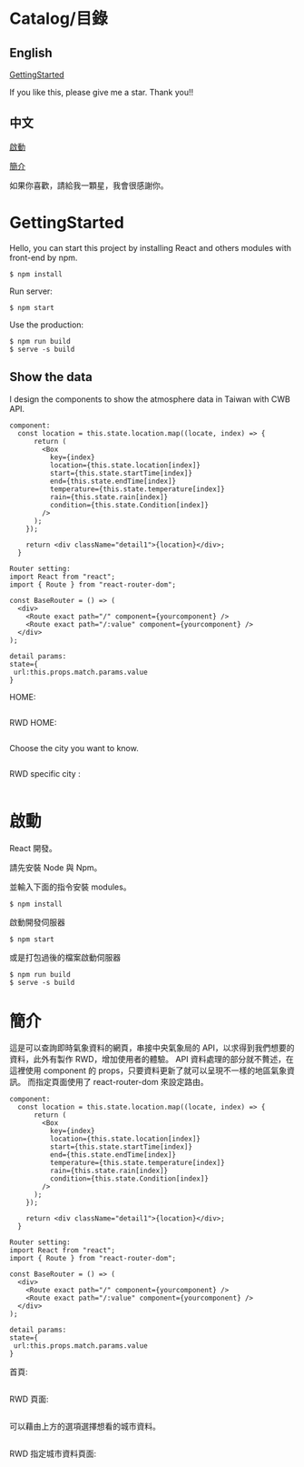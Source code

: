 # Catalog/目錄

## English

[GettingStarted](#GettingStarted)

If you like this, please give me a star. Thank you!!

## 中文

[啟動](#啟動)

[簡介](#簡介)

如果你喜歡，請給我一顆星，我會很感謝你。

# GettingStarted

Hello, you can start this project by installing React and others modules with front-end by npm.

```
$ npm install
```

Run server:

```
$ npm start
```

Use the production:

```
$ npm run build
$ serve -s build
```

## Show the data

I design the components to show the atmosphere data in Taiwan with CWB API.

```
component:
  const location = this.state.location.map((locate, index) => {
      return (
        <Box
          key={index}
          location={this.state.location[index]}
          start={this.state.startTime[index]}
          end={this.state.endTime[index]}
          temperature={this.state.temperature[index]}
          rain={this.state.rain[index]}
          condition={this.state.Condition[index]}
        />
      );
    });

    return <div className="detail1">{location}</div>;
  }

```

```
Router setting:
import React from "react";
import { Route } from "react-router-dom";

const BaseRouter = () => (
  <div>
    <Route exact path="/" component={yourcomponent} />
    <Route exact path="/:value" component={yourcomponent} />
  </div>
);

detail params:
state={
 url:this.props.match.params.value
}

```

HOME:

<img src='https://raw.githubusercontent.com/tsen1220/ReactRWDTaiwanWeatherSearch/master/introimage/Home.jpg' alt=''>

RWD HOME:

<img src='https://raw.githubusercontent.com/tsen1220/ReactRWDTaiwanWeatherSearch/master/introimage/RWDHome.jpg' alt=''>

Choose the city you want to know.

<img src='https://raw.githubusercontent.com/tsen1220/ReactRWDTaiwanWeatherSearch/master/introimage/Detail.jpg' alt=''>

RWD specific city :

<img src='https://raw.githubusercontent.com/tsen1220/ReactRWDTaiwanWeatherSearch/master/introimage/RWDDetail.jpg' alt=''>

# 啟動

React 開發。

請先安裝 Node 與 Npm。

並輸入下面的指令安裝 modules。

```
$ npm install
```

啟動開發伺服器

```
$ npm start
```

或是打包過後的檔案啟動伺服器

```
$ npm run build
$ serve -s build
```

# 簡介

這是可以查詢即時氣象資料的網頁，串接中央氣象局的 API，以求得到我們想要的資料，此外有製作 RWD，增加使用者的體驗。
API 資料處理的部分就不贅述，在這裡使用 component 的 props，只要資料更新了就可以呈現不一樣的地區氣象資訊。
而指定頁面使用了 react-router-dom 來設定路由。

```
component:
  const location = this.state.location.map((locate, index) => {
      return (
        <Box
          key={index}
          location={this.state.location[index]}
          start={this.state.startTime[index]}
          end={this.state.endTime[index]}
          temperature={this.state.temperature[index]}
          rain={this.state.rain[index]}
          condition={this.state.Condition[index]}
        />
      );
    });

    return <div className="detail1">{location}</div>;
  }

```

```
Router setting:
import React from "react";
import { Route } from "react-router-dom";

const BaseRouter = () => (
  <div>
    <Route exact path="/" component={yourcomponent} />
    <Route exact path="/:value" component={yourcomponent} />
  </div>
);

detail params:
state={
 url:this.props.match.params.value
}

```

首頁:

<img src='https://raw.githubusercontent.com/tsen1220/ReactRWDTaiwanWeatherSearch/master/introimage/Home.jpg' alt=''>

RWD 頁面:

<img src='https://raw.githubusercontent.com/tsen1220/ReactRWDTaiwanWeatherSearch/master/introimage/RWDHome.jpg' alt=''>

可以藉由上方的選項選擇想看的城市資料。

<img src='https://raw.githubusercontent.com/tsen1220/ReactRWDTaiwanWeatherSearch/master/introimage/Detail.jpg' alt=''>

RWD 指定城市資料頁面:

<img src='https://raw.githubusercontent.com/tsen1220/ReactRWDTaiwanWeatherSearch/master/introimage/RWDDetail.jpg' alt=''>
